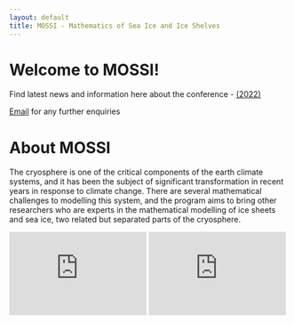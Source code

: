 ```yaml
---
layout: default
title: MOSSI - Mathematics of Sea Ice and Ice Shelves
---
```


<h1> Welcome to MOSSI!</h1>
<div class="blurb">
	<p>Find latest news and information here about the conference - <a href="https://mossi-conf.github.io/MOSSI-22/index.html" >(2022)</a></p>
	<p> <a href="mossi-conf@gmail.com">Email</a> for any further enquiries</p>
</div><!-- /.blurb -->


<h1>About MOSSI</h1>
<div class="blurb">
	<p>The cryosphere is one of the critical components of the earth climate systems, and it has been the subject of significant transformation in recent years in response to climate change. There are several mathematical challenges to modelling this system, and the program aims to bring other researchers who are experts in the mathematical modelling of ice sheets and sea ice, two related but separated parts of the cryosphere.</p>
</div>

<div class="video-wrapper">
<iframe width="49%" src="https://www.youtube.com/embed/y5z-wXI4l90" frameborder="0" allowfullscreen></iframe>
<iframe width="49%" src="https://www.youtube.com/embed/Vj1G9gqhkYA" frameborder="0" allowfullscreen></iframe>
</div>



<!--
  <ul class="posts">
   {% for post in site.posts %}
   <li><span>{{ post.date | date_to_string }}</span> » <a href="{{ post.url }}" title="{{ post.title }}">{{ post.title }}</a></li>
   {% endfor %}
  </ul>
-->

<!--
  <a class="twitter-timeline"
   href="https://twitter.com/KOZWaves?ref_src=twsrc%5Etfw"
   data-width="600"
   data-height="450"
   data-chrome="nofooter noscrollbar noborders transparent"
   data-tweet-limit="3">KOZWaves Tweets</a>
  <script async src="https://platform.twitter.com/widgets.js" charset="utf-8"></script>
-->

